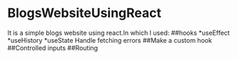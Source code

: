 # BlogsWebsiteUsingReact
It is a simple blogs website using react.In which I used:
##hooks
*useEffect
*useHistory
*useState
Handle fetching errors
##Make a custom hook
##Controlled inputs
##Routing

